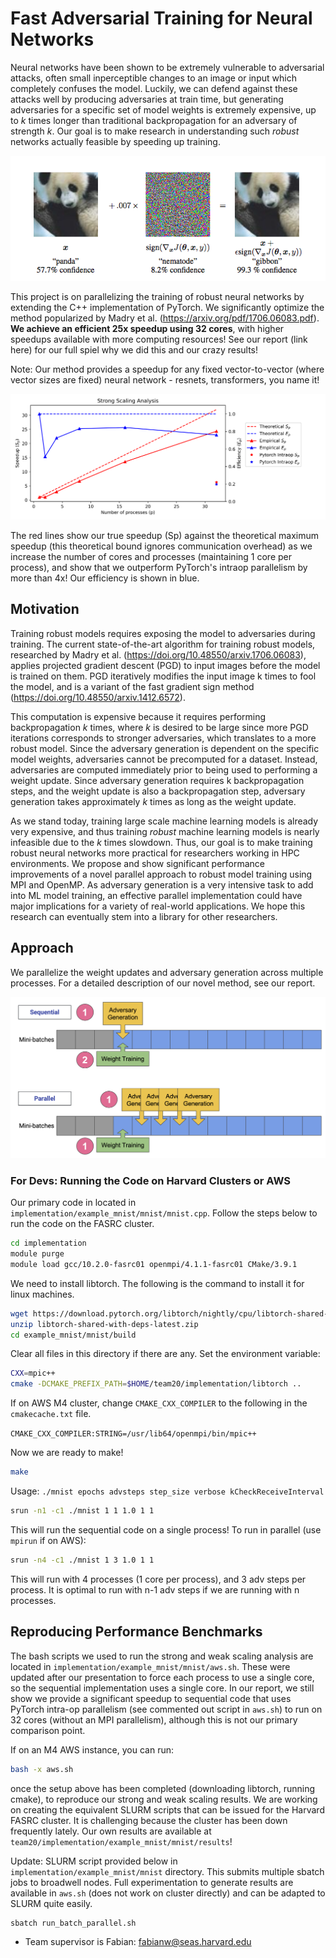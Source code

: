 # Fast Adversarial Training for Neural Networks

Neural networks have been shown to be extremely vulnerable to adversarial attacks, often small inperceptible changes to an image or input which completely confuses the model. Luckily, we can defend against these attacks well by producing adversaries at train time, but generating adversaries for a specific set of model weights is extremely expensive, up to $k$ times longer than traditional backpropagation for an adversary of strength $k$. Our goal is to make research in understanding such *robust* networks actually feasible by speeding up training.

![Adv-Example](figures/adv-example.png)

This project is on parallelizing the training of robust neural networks by extending the C++ implementation of PyTorch. We significantly optimize the method popularized by Madry et al. (https://arxiv.org/pdf/1706.06083.pdf). **We achieve an efficient 25x speedup using 32 cores**, with higher speedups available with more computing resources! See our report (link here) for our full spiel why we did this and our crazy results!

Note: Our method provides a speedup for any fixed vector-to-vector (where vector sizes are fixed) neural network - resnets, transformers, you name it!

![25x Speedup](figures/speedup_analysis.png)

The red lines show our true speedup (Sp) against the theoretical maximum speedup (this theoretical bound ignores communication overhead) as we increase the number of cores and processes (maintaining 1 core per process), and show that we outperform PyTorch's intraop parallelism by more than 4x! Our efficiency is shown in blue.

## Motivation

Training robust models requires exposing the model to adversaries during training. The current state-of-the-art algorithm for training robust models, researched by Madry et al. (https://doi.org/10.48550/arxiv.1706.06083), applies projected gradient descent (PGD) to input images before the model is trained on them. PGD iteratively modifies the input image k times to fool the model, and is a variant of the fast gradient sign method (https://doi.org/10.48550/arxiv.1412.6572).
  
This computation is expensive because it requires performing backpropagation $k$ times, where $k$ is desired to be large since more PGD iterations corresponds to stronger adversaries, which translates to a more robust model. Since the adversary generation is dependent on the specific model weights, adversaries cannot be precomputed for a dataset. Instead, adversaries are computed immediately prior to being used to performing a weight update. Since adversary generation requires k backpropagation steps, and the weight update is also a backpropagation step, adversary generation takes approximately $k$ times as long as the weight update.
  
As we stand today, training large scale machine learning models is already very expensive, and thus training *robust* machine learning models is nearly infeasible due to the $k$ times slowdown. Thus, our goal is to make training robust neural networks more practical for researchers working in HPC environments. We propose and show significant performance improvements of a novel parallel approach to robust model training using MPI and OpenMP. As adversary generation is a very intensive task to add into ML model training, an effective parallel implementation could have major implications for a variety of real-world applications. We hope this research can eventually stem into a library for other researchers.
  
## Approach

We parallelize the weight updates and adversary generation across multiple processes. For a detailed description of our novel method, see our report.

![Approach](figures/mpi.png)

### For Devs: Running the Code on Harvard Clusters or AWS

Our primary code in located in `implementation/example_mnist/mnist/mnist.cpp`. Follow
the steps below to run the code on the FASRC cluster.

```bash
cd implementation
module purge
module load gcc/10.2.0-fasrc01 openmpi/4.1.1-fasrc01 CMake/3.9.1
```

We need to install libtorch. The following is the command to install it for linux machines.

```bash
wget https://download.pytorch.org/libtorch/nightly/cpu/libtorch-shared-with-deps-latest.zip
unzip libtorch-shared-with-deps-latest.zip
cd example_mnist/mnist/build
```

Clear all files in this directory if there are any. Set the environment variable:

```bash
CXX=mpic++
cmake -DCMAKE_PREFIX_PATH=$HOME/team20/implementation/libtorch ..
```

If on AWS M4 cluster, change `CMAKE_CXX_COMPILER` to the following in the 
`cmakecache.txt` file.

``CMAKE_CXX_COMPILER:STRING=/usr/lib64/openmpi/bin/mpic++``

Now we are ready to make!

```bash
make
```

Usage: `./mnist epochs advsteps step_size verbose kCheckReceiveInterval`

```bash
srun -n1 -c1 ./mnist 1 1 1.0 1 1
```

This will run the sequential code on a single process! To run in parallel
(use `mpirun` if on AWS):

```bash
srun -n4 -c1 ./mnist 1 3 1.0 1 1
```

This will run with 4 processes (1 core per process), and 3 adv steps per process. It is optimal
to run with n-1 adv steps if we are running with n processes.

## Reproducing Performance Benchmarks

The bash scripts we used to run the strong and weak scaling analysis 
are located in `implementation/example_mnist/mnist/aws.sh`. These were updated
after our presentation to force each process to use a single core, so the 
sequential implementation uses a single core. In our report, we still show we 
provide a significant speedup to sequential code that uses PyTorch intra-op
parallelism (see commented out script in `aws.sh`) to run on 32 cores 
(without an MPI parallelism), although this is not our primary comparison point.

If on an M4 AWS instance, you can run:

```bash
bash -x aws.sh
```

once the setup above has been completed (downloading libtorch, running cmake),
to reproduce our strong and weak scaling results. We are working on creating the 
equivalent SLURM scripts that can be issued for the Harvard FASRC cluster. It is 
challenging because the cluster has been down frequently lately. Our own results are
available at `team20/implementation/example_mnist/mnist/results`!

Update: SLURM script provided below in `implementation/example_mnist/mnist` directory. 
This submits multiple sbatch jobs to broadwell nodes. Full experimentation to generate
results are available in `aws.sh` (does not work on cluster directly) and can be adapted 
to SLURM quite easily.
```bash
sbatch run_batch_parallel.sh
```

* Team supervisor is Fabian: fabianw@seas.harvard.edu

